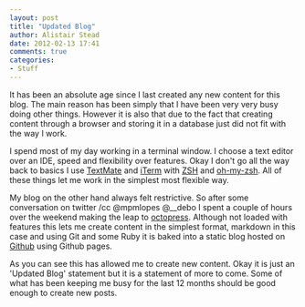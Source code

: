 ```yaml
---
layout: post
title: "Updated Blog"
author: Alistair Stead
date: 2012-02-13 17:41
comments: true
categories:
- Stuff
---
```


It has been an absolute age since I last created any new content for this blog. The main reason has been simply that I have been very very busy doing other things. However it is also that due to the fact that creating content through a browser and storing it in a database just did not fit with the way I work.

I spend most of my day working in a terminal window. I choose a text editor over an IDE, speed and flexibility over features. Okay I don't go all the way back to basics I use [TextMate](http://blog.macromates.com/2011/textmate-2-0-alpha/) and [iTerm](http://www.iterm2.com/) with [ZSH](http://www.zsh.org/) and [oh-my-zsh](https://github.com/robbyrussell/oh-my-zsh). All of these things let me work in the simplest most flexible way.

My blog on the other hand always felt restrictive. So after some conversation on twitter /cc @mpmlopes @__debo I spent a couple of hours over the weekend making the leap to [octopress](http://octopress.org/). Although not loaded with features this lets me create content in the simplest format, markdown in this case and using Git and some Ruby it is baked into a static blog hosted on [Github](http://github.com/) using Github pages.

As you can see this has allowed me to create new content. Okay it is just an 'Updated Blog' statement but it is a statement of more to come. Some of what has been keeping me busy for the last 12 months should be good enough to create new posts.

